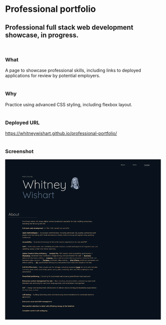 # Professional portfolio
## Professional full stack web development showcase, in progress.
<br/>

### What
A page to showcase professional skills, including links to deployed applications for review by potential employers.
<br/>
<br/>

### Why
Practice using advanced CSS styling, including flexbox layout.
<br/>
<br/>

### Deployed URL
https://whitneywishart.github.io/professional-portfolio/
<br/>
<br/>

### Screenshot
<img src="./assets/images/portfolio-home.png" width="800">
